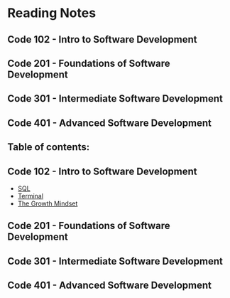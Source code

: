 # Reading Notes
## Code 102 - Intro to Software Development
## Code 201 - Foundations of Software Development
## Code 301 - Intermediate Software Development
## Code 401 - Advanced Software Development
## Table of contents:

## Code 102 - Intro to Software Development

- [SQL](/readingNotes/SQL.md)
- [Terminal](/readingNotes/Terminal.md)
- [The Growth Mindset](/readingNotes/GrowthMindset.md)

## Code 201 - Foundations of Software Development

## Code 301 - Intermediate Software Development

## Code 401 - Advanced Software Development
